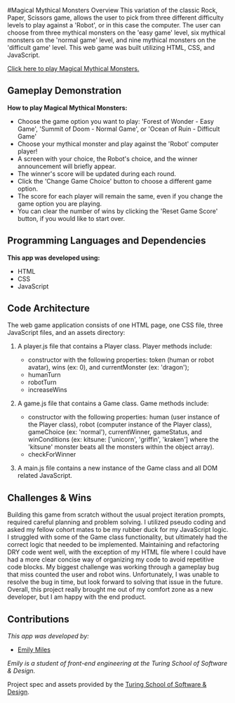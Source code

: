 #Magical Mythical Monsters Overview
This variation of the classic Rock, Paper, Scissors game, allows the user to pick from three different difficulty levels to play against a 'Robot', or in this case the computer. The user can choose from three mythical monsters on the 'easy game' level, six mythical monsters on the 'normal game' level, and nine mythical monsters on the 'difficult game' level. This web game was built utilizing HTML, CSS, and JavaScript.

[Click here to play Magical Mythical Monsters.](https://emilyjmiles.github.io/magical-mythical-monsters/)

## Gameplay Demonstration

**How to play Magical Mythical Monsters:**

  - Choose the game option you want to play: 'Forest of Wonder - Easy Game', 'Summit of Doom - Normal Game', or 'Ocean of Ruin - Difficult Game'
  - Choose your mythical monster and play against the 'Robot' computer player!
  - A screen with your choice, the Robot's choice, and the winner announcement will briefly appear.
  - The winner's score will be updated during each round.
  - Click the 'Change Game Choice' button to choose a different game option.
  - The score for each player will remain the same, even if you change the game option you are playing.
  - You can clear the number of wins by clicking the 'Reset Game Score' button, if you would like to start over.

## Programming Languages and Dependencies

**This app was developed using:**

- HTML
- CSS
- JavaScript

## Code Architecture

The web game application consists of one HTML page, one CSS file, three JavaScript files, and an assets directory:

1. A player.js file that contains a Player class.
Player methods include:
    - constructor with the following properties: token (human or robot avatar), wins (ex: 0), and currentMonster (ex: 'dragon');
    - humanTurn
    - robotTurn
    - increaseWins

1. A game.js file that contains a Game class.
Game methods include:
    - constructor with the following properties: human (user instance of the Player class), robot (computer instance of the Player class), gameChoice (ex: 'normal'), currentWinner, gameStatus, and winConditions (ex: kitsune: ['unicorn', 'griffin', 'kraken'] where the 'kitsune' monster beats all the monsters within the object array).
    - checkForWinner

1. A main.js file contains a new instance of the Game class and all DOM related JavaScript.

## Challenges & Wins

Building this game from scratch without the usual project iteration prompts, required careful planning and problem solving. I utilized pseudo coding and asked my fellow cohort mates to be my rubber duck for my JavaScript logic. I struggled with some of the Game class functionality, but ultimately had the correct logic that needed to be implemented. Maintaining and refactoring DRY code went well, with the exception of my HTML file where I could have had a more clear concise way of organizing my code to avoid repetitive code blocks. My biggest challenge was working through a gameplay bug that miss counted the user and robot wins. Unfortunately, I was unable to resolve the bug in time, but look forward to solving that issue in the future. Overall, this project really brought me out of my comfort zone as a new developer, but I am happy with the end product.

## Contributions

_This app was developed by:_

- [Emily Miles](https://github.com/emilyjmiles)

_Emily is a student of front-end engineering at the Turing School of Software & Design._

Project spec and assets provided by the [Turing School of Software & Design](https://turing.edu/).
